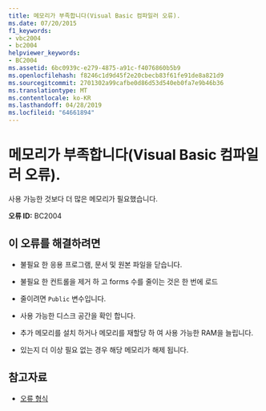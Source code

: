 ```yaml
---
title: 메모리가 부족합니다(Visual Basic 컴파일러 오류).
ms.date: 07/20/2015
f1_keywords:
- vbc2004
- bc2004
helpviewer_keywords:
- BC2004
ms.assetid: 6bc0939c-e279-4875-a91c-f4076860b5b9
ms.openlocfilehash: f8246c1d9d45f2e20cbecb83f61fe91de8a821d9
ms.sourcegitcommit: 2701302a99cafbe0d86d53d540eb0fa7e9b46b36
ms.translationtype: MT
ms.contentlocale: ko-KR
ms.lasthandoff: 04/28/2019
ms.locfileid: "64661894"
---
```

# <a name="out-of-memory-visual-basic-compiler-error"></a>메모리가 부족합니다(Visual Basic 컴파일러 오류).
사용 가능한 것보다 더 많은 메모리가 필요했습니다.  
  
 **오류 ID:** BC2004  
  
## <a name="to-correct-this-error"></a>이 오류를 해결하려면  
  
- 불필요 한 응용 프로그램, 문서 및 원본 파일을 닫습니다.  
  
- 불필요 한 컨트롤을 제거 하 고 forms 수를 줄이는 것은 한 번에 로드  
  
- 줄이려면 `Public` 변수입니다.  
  
- 사용 가능한 디스크 공간을 확인 합니다.  
  
- 추가 메모리를 설치 하거나 메모리를 재할당 하 여 사용 가능한 RAM을 늘립니다.  
  
- 있는지 더 이상 필요 없는 경우 해당 메모리가 해제 됩니다.  
  
## <a name="see-also"></a>참고자료

- [오류 형식](../../../visual-basic/programming-guide/language-features/error-types.md)
